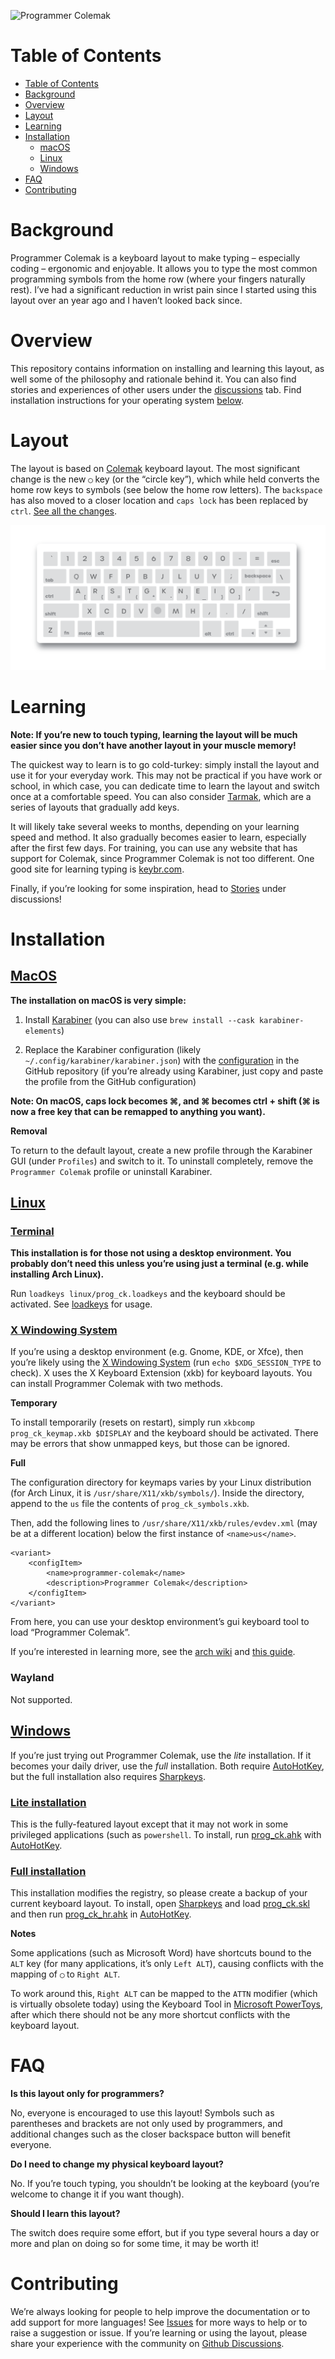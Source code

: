 ![Programmer Colemak](https://user-images.githubusercontent.com/37231424/166585389-47360e95-9566-4536-9102-bb9b3543d44e.svg)



# Table of Contents

* [Table of Contents](#table-of-contents)
* [Background](#background)
* [Overview](#overview)
* [Layout](#layout)
* [Learning](#learning)
* [Installation](#installation)
  * [macOS](#macos)
  * [Linux](#linux)
  * [Windows](#windows)
* [FAQ](#faq)
* [Contributing](#contributing)

# Background

Programmer Colemak is a keyboard layout to make typing – especially coding – ergonomic and enjoyable. It allows you to type the most common programming symbols from the home row (where your fingers naturally rest). I’ve had a significant reduction in wrist pain since I started using this layout over an year ago and I haven’t looked back since.


# Overview

This repository contains information on installing and learning this layout, as well some of the philosophy and rationale behind it. You can also find stories and experiences of other users under the [discussions][gh-discussions] tab. Find installation instructions for your operating system [below](#installation).

# Layout

The layout is based on [Colemak][colemak] keyboard layout. The most significant change is the new `◯`  key (or the “circle key”), which while held converts the home row keys to symbols (see below the home row letters). The `backspace` has also moved to a closer location and `caps lock` has been replaced by `ctrl`. [See all the changes](CHANGES.md).

<img src="docs/images/ansi_keyboard.png"></img>


# Learning

**Note: If you’re new to touch typing, learning the layout will be much easier since you don’t have another layout in your muscle memory!**

The quickest way to learn is to go cold-turkey: simply install the layout and use it for your everyday work. This may not be practical if you have work or school, in which case, you can dedicate time to learn the layout and switch once at a comfortable speed. You can also consider [Tarmak][tarmak], which are a series of layouts that gradually add keys.

It will likely take several weeks to months, depending on your learning speed and method. It also gradually becomes easier to learn, especially after the first few days. For training, you can use any website that has support for Colemak, since Programmer Colemak is not too different. One good site for learning typing is [keybr.com][keybr].

Finally, if you’re looking for some inspiration, head to [Stories][gh-discussions-stories] under discussions!


# Installation

## [MacOS](layouts/macOS)

**The installation on macOS is very simple:**

1. Install [Karabiner](https://karabiner-elements.pqrs.org) (you can also use `brew install --cask karabiner-elements`)

2. Replace the Karabiner configuration (likely `~/.config/karabiner/karabiner.json`) with the [configuration](/layouts/macOS/karabiner.json) in the GitHub repository (if you’re already using Karabiner, just copy and paste the profile from the GitHub configuration)

**Note: On macOS, caps lock becomes ⌘, and ⌘ becomes ctrl + shift (⌘ is now a free key that can be remapped to anything you want).**

**Removal**

To return to the default layout, create a new profile through the Karabiner GUI (under `Profiles`) and switch to it. To uninstall completely, remove the `Programmer Colemak` profile or uninstall Karabiner.

## [Linux](layouts/linux)

### [Terminal](layouts/linux/loadkeys)

**This installation is for those not using a desktop environment. You probably don’t need this unless you’re using just a terminal (e.g. while installing Arch Linux).**

Run `loadkeys linux/prog_ck.loadkeys` and the keyboard should be activated.
See [loadkeys][loadkeys-man] for usage.

### [X Windowing System](layouts/linux/xkb)

If you’re using a desktop environment (e.g. Gnome, KDE, or Xfce), then you’re likely using the [X Windowing System][x-windowing-system] (run `echo $XDG_SESSION_TYPE` to check). X uses the X Keyboard Extension (xkb) for keyboard layouts. You can
install Programmer Colemak with two methods.

**Temporary**

To install temporarily (resets on restart), simply run `xkbcomp prog_ck_keymap.xkb $DISPLAY` and the keyboard should be activated. There may be errors that show unmapped keys, but those can be ignored.

**Full**

The configuration directory for keymaps varies by your Linux distribution (for Arch Linux, it is `/usr/share/X11/xkb/symbols/`). Inside the directory, append to the `us` file the contents of `prog_ck_symbols.xkb`.

Then, add the following lines to `/usr/share/X11/xkb/rules/evdev.xml` (may be at a different location) below  the first instance of `<name>us</name>`.

```
<variant>
    <configItem>
        <name>programmer-colemak</name>
        <description>Programmer Colemak</description>
    </configItem>
</variant>
```

From here, you can use your desktop environment’s gui keyboard tool to load “Programmer Colemak”.

If you’re interested in learning more, see the [arch wiki][arch-wiki] and [this guide][xkb-guide].

### Wayland

Not supported.

## [Windows](layouts/windows)

If you’re just trying out Programmer Colemak, use the *lite* installation. If it becomes your daily driver, use the *full* installation. Both require [AutoHotKey][ahk], but the full installation also requires [Sharpkeys][sharpkeys].

### [Lite installation](layouts/windows/lite)

This is the fully-featured layout except that it may not work in some privileged applications (such as `powershell`. To install, run [prog_ck.ahk](layouts/windows/lite/prog_ck.ahk) with [AutoHotKey][ahk].

### [Full installation](layouts/windows/full)

This installation modifies the registry, so please create a backup of your current keyboard layout. To install, open [Sharpkeys][sharpkeys] and load [prog_ck.skl](layouts/windows/full/prog_ck.skl) and then run [prog_ck_hr.ahk](layouts/windows/full/prog_ck_hr.ahk) in [AutoHotKey][ahk].

**Notes**

Some applications (such as Microsoft Word) have shortcuts bound to the `ALT` key (for many applications, it’s only `Left ALT`), causing conflicts with the mapping of `◯` to `Right ALT`. 

To work around this, `Right ALT` can be mapped to the `ATTN` modifier (which is virtually obsolete today) using the Keyboard Tool in [Microsoft PowerToys][powertoys], after which there should not be any more shortcut conflicts with the keyboard layout.

# FAQ

**Is this layout only for programmers?**

No, everyone is encouraged to use this layout! Symbols such as parentheses and brackets are not only used by programmers, and additional changes such as the closer backspace button will benefit everyone.

**Do I need to change my physical keyboard layout?**

No. If you’re touch typing, you shouldn’t be looking at the keyboard (you’re welcome to change it if you want though). 

**Should I learn this layout?**

The switch does require some effort, but if you type several hours a day or more and plan on doing so for some time, it may be worth it!

# Contributing

We’re always looking for people to help improve the documentation or to add support for more languages! See [Issues][gh-issues] for more ways to help or to raise a suggestion or issue. If you’re  learning or using the layout, please share your experience with the community on [Github Discussions][gh-discussions-stories].


[colemak]: https://colemak.com/
[tarmak]: https://forum.colemak.com/topic/1858-learn-colemak-in-steps-with-the-tarmak-layouts/ 
[loadkeys-man]: https://man7.org/linux/man-pages/man1/loadkeys.1.html 
[x-windowing-system]: http://www.opengroup.org/tech/desktop/x-window-system/ 
[xkb-guide]: https://www.charvolant.org/doug/xkb/html/index.html 
[arch-wiki]: https://wiki.archlinux.org/title/X_keyboard_extension
[keybr]: https://www.keybr.com/ 
[ahk]: https://www.autohotkey.com
[sharpkeys]: https://github.com/randyrants/sharpkeys
[powertoys]: https://docs.microsoft.com/en-us/windows/powertoys/
[gh-issues]: https://github.com/aru-py/programmer-colemak/issues
[gh-discussions]: https://github.com/aru-py/programmer-colemak/discussions/
[gh-discussions-stories]: https://github.com/aru-py/programmer-colemak/discussions/categories/stories
